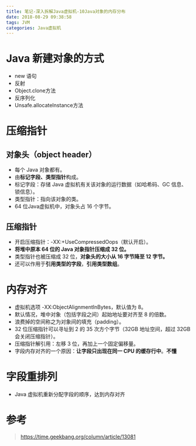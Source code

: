 ```yaml
---
title: 笔记-深入拆解Java虚拟机-10Java对象的内存分布
date: 2018-08-29 09:38:58
tags: JVM
categories: Java虚拟机
---
```


# Java 新建对象的方式

- new 语句
- 反射
- Object.clone方法
- 反序列化
- Unsafe.allocateInstance方法

# 压缩指针

## 对象头（object header）

- 每个 Java 对象都有。
- 由**标记字段、类型指针**构成。
- 标记字段：存储 Java 虚拟机有关该对象的运行数据（如哈希码、GC 信息、锁信息）。
- 类型指针：指向该对象的类。
- 64 位Java虚拟机中，对象头占 16 个字节。

## 压缩指针

- 开启压缩指针：-XX:+UseCompressedOops（默认开启）。
- **将堆中原本 64 位的 Java 对象指针压缩成 32 位。**
- 类型指针也被压缩成 32 位，**对象头的大小从 16 字节降至 12 字节。**
- 还可以作用于**引用类型的字段**，**引用类型数组**。

# 内存对齐

- 虚拟机选项 -XX:ObjectAlignmentInBytes，默认值为 8。
- 默认情况，堆中对象（包括字段之间）起始地址要对齐至 8 的倍数。
- 浪费掉的空间称之为对象间的填充（padding）。
- 32 位压缩指针可以寻址到 2 的 35 次方个字节（32GB 地址空间，超过 32GB 会关闭压缩指针）。
- 压缩指针解引用：左移 3 位，再加上一个固定偏移量。
- 字段内存对齐的一个原因：**让字段只出现在同一 CPU 的缓存行中**。**不懂**

# 字段重排列

- Java 虚拟机重新分配字段的顺序，达到内存对齐

# 参考

> https://time.geekbang.org/column/article/13081